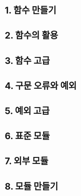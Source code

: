 # 1. 함수 만들기

# 2. 함수의 활용

# 3. 함수 고급

# 4. 구문 오류와 예외

# 5. 예외 고급 

# 6. 표준 모듈

# 7. 외부 모듈

# 8. 모듈 만들기



